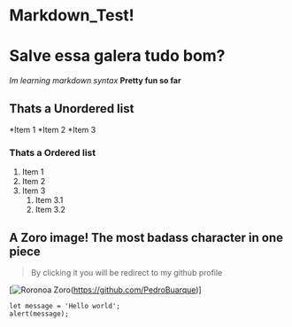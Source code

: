 # Markdown_Test!
# Salve essa galera tudo bom?

*Im learning markdown syntax* **Pretty fun so far**

## Thats a Unordered list

*Item 1
*Item 2 
*Item 3

### Thats a Ordered list
1. Item 1
1. Item 2
1. Item 3
    1. Item 3.1
    1. Item 3.2

## A Zoro image! **The most badass character in one piece**
> By clicking it you will be redirect to my github profile

[![Roronoa Zoro](https://user-images.githubusercontent.com/48021158/186981086-29cb339c-bfe5-4cf5-b265-3638aac3a1f0.gif "Roronoa zoro")(https://github.com/PedroBuarque)]

```
let message = 'Hello world';
alert(message);
```
